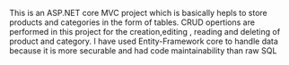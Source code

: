This is an ASP.NET core MVC project which is basically hepls to store products and categories in the form of tables.
CRUD opertions are performed in this project for the creation,editing , reading and deleting of  product and category.
I have used Entity-Framework core to handle data because it is more securable and had code maintainability than raw SQL
